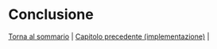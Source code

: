 # Conclusione

[Torna al sommario](../index.md) |
[Capitolo precedente (implementazione)](../5-implementation/index.md) |
